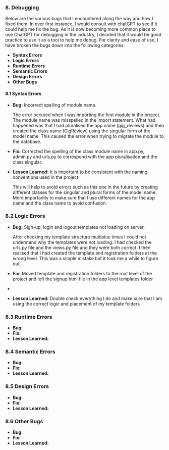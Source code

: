 ### 8. Debugging

Below are the various bugs that I encountered along the way and how I fixed them. In ever first instance, I would consult with chatGPT to see if it could help me fix the bug. As it is now becoming more common place to use ChatGPT for debugging in the industry, I decided that it would be good practice to use it as a tool to help me debug. For clarity and ease of use, I have broken the bugs down into the following categories:

- **Syntax Errors**
- **Logic Errors**
- **Runtime Errors**
- **Semantic Errors**
- **Design Errors**
- **Other Bugs**

#### 8.1 Syntax Errors

  - **Bug:** Incorrect spelling of module name. 
  
    The error occured when I was importing the first module in the project. The module name was misspelled in the import statement. What had happened was that I had pluralised the app name (gig_reviews) and then created the class  name (GigReview) using the singular form of the model name. This caused the error when trying to migrate the module to the database.
  
  - **Fix:** Corrected the spelling of the class module name in app.py, admin.py and urls.py to correspond with the app pluralisation and the class singular. 

  - **Lesson Learned:** It is important to be consistent with the naming conventions used in the project. 
  
    This will help to avoid errors such as this one in the future by creating different classes for the singular and plural forms of the model name. More importantly to make sure that I use different names for the app name and the class name to avoid confusion.

### 8.2 Logic Errors

- **Bug:** Sign-up, login and logout templates not loading on server.

  After checking my template structure multiplue times I could not understand why the templates were not loading. I had checked the urls.py file and the views.py file and they were both correct. I then realised that I had created the template and registration folders at the wrong level. This was a simple mistake but it took me a while to figure out.

- **Fix:** Moved template and registration folders to the root level of the project and left the signup html file in the app level templates folder
- 
- **Lesson Learned:** Double check everything I do and make sure that I am using the correct logic and placement of my template folders

### 8.3 Runtime Errors

- **Bug:**
- **Fix:**
- **Lesson Learned:**

### 8.4 Semantic Errors

- **Bug:**
- **Fix:**
- **Lesson Learned:**

### 8.5 Design Errors

- **Bug:**
- **Fix:**
- **Lesson Learned:**

### 8.6 Other Bugs

- **Bug:**
- **Fix:**
- **Lesson Learned:**


